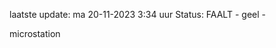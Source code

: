 laatste update: 
ma 20-11-2023  3:34   uur 
Status: FAALT - geel - 
<div class="service Y">microstation</div>